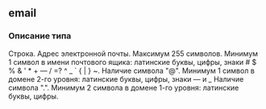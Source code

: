 ## email
### Описание типа
Строка. Адрес электронной почты. Максимум 255 символов.
Минимум 1 символ в имени почтового ящика: латинские буквы, цифры, знаки # $ % & ' * + — / =? ^ _ ` { | } ~.
Наличие символа "@".
Минимум 1 символ в домене 2-го уровня: латинские буквы, цифры, знаки — и _
Наличие символа ".".
Минимум 2 символа в домене 1-го уровня: латинские буквы, цифры.
